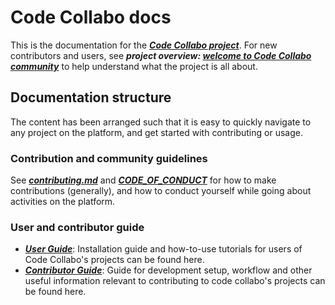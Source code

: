 # Code Collabo docs
This is the documentation for the ***[Code Collabo project](https://github.com/code-collabo)***. For new contributors and users, see ***project overview: [welcome to Code Collabo community](https://github.com/code-collabo/code-collabo)*** to help understand what the project is all about.

## Documentation structure
The content has been arranged such that it is easy to quickly navigate to any project on the platform, and get started with contributing or usage.

### Contribution and community guidelines
See ***[contributing.md]()*** and ***[CODE_OF_CONDUCT]()*** for how to make contributions (generally), and how to conduct yourself while going about activities on the platform.

### User and contributor guide
* ***[User Guide]()***: Installation guide and how-to-use tutorials for users of Code Collabo's projects can be found here.
* ***[Contributor Guide]()***: Guide for development setup, workflow and other useful information relevant to contributing to code collabo's projects can be found here.
